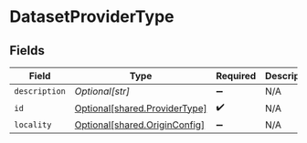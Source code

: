# DatasetProviderType


## Fields

| Field                                                                    | Type                                                                     | Required                                                                 | Description                                                              |
| ------------------------------------------------------------------------ | ------------------------------------------------------------------------ | ------------------------------------------------------------------------ | ------------------------------------------------------------------------ |
| `description`                                                            | *Optional[str]*                                                          | :heavy_minus_sign:                                                       | N/A                                                                      |
| `id`                                                                     | [Optional[shared.ProviderType]](undefined/models/shared/providertype.md) | :heavy_check_mark:                                                       | N/A                                                                      |
| `locality`                                                               | [Optional[shared.OriginConfig]](undefined/models/shared/originconfig.md) | :heavy_minus_sign:                                                       | N/A                                                                      |